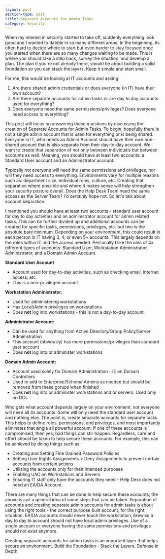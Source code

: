 ```yaml
---
layout: post
section-type: post
title: Separate Accounts for Admin Tasks
category: Security
---
```


When my interest in security started to take off, suddenly everything look good and I wanted to dabble in so many different areas.  In the beginning, its often hard to decide where to start but even harder to stay focused once you started when there are so many changes waiting to be made.  This is where you should take a step back, survey the situation, and develop a plan.  The plan if you're not already there, should be about building a solid foundation so you can stack the layers.  Keep it simple and start small.   
 
For me, this would be looking at IT accounts and asking:
1. Are there shared admin credentials or does everyone (in IT) have their own account?
2. Are there separate accounts for admin tasks or are day to day accounts used for everything? 
3. Does everyone need the same permissions/privileges?  Does everyone need access to everything?
  
This post will focus on answering these questions by discussing the creation of Separate Accounts for Admin Tasks.  To begin, hopefully there is not a single admin account that is used for everything or is being shared.  Everyone in IT, who needs an Admin Account should have their own non-shared account that is also separate from their day-to-day account.  We want to create that separation of not only between individuals but between accounts as well.  Meaning, you should have at least two accounts: a Standard User account and an Administrator account.  

Typically not everyone will need the same permissions and privileges, nor will they need access to everything.  Environments vary for multiple reasons such as: department size, individual roles, culture, etc.  Creating that separation where possible and where it makes sense will help strengthen your security posture overall.  Does the Help Desk Team need the same access as the Server Team?  I'd certainly hope not.  So let's talk about account separation. 
  
I mentioned you should have at least two accounts - standard user account for day to day activities and an administrator account for admin related tasks.  This can be further divided up and additional accounts can be created for specific tasks, permissions, privileges, etc. but two is the absolute bare minimum.  Depending on your environment, this could result in each person in IT having 3, 4, or even 5+ accounts.  This largely depends on the roles within IT and the access needed.  Personally I like the idea of 4x different types of accounts: Standard User, Workstation Administrator, Administrator, and a Domain Admin Account. 
  
**Standard User Account**
* Account used for day-to-day activities, such as checking email, internet access, etc.
* This is a non-privileged account

**Workstation Administrator:**

* Used for administering workstations
* Has Local\Admin privileges on workstations
* Does **not** log into workstations - this is not a day-to-day account

**Administrator Account:** 

* Can be used for anything from Active Directory/Group Policy/Server Administration
* This account (obviously) has more permissions/privileges than standard user account
* Does **not** log into or administer workstations

**Domain Admin Account:** 

* Account used solely for Domain Administration - IE on Domain Controllers
* Used to add to Enterprise/Schema Admins as needed but should be removed from these gorups when finished
* Does **not** log into or administer workstations and or servers.  Used only on DCs

Who gets what account depends largely on your environment, not everyone will need all 4x accounts.  Some will only need the standard user account and nothing else.  The point is, create separate accounts for separate tasks.  This helps to define roles, permissions, and privileges, and most importantly eliminates that single all powerful account.  If one of these accounts is compromised, then yes, bad things can still happen.  Regardless, care and effort should be taken to help secure these accounts. For example, this can be achieved by doing things such as:   
   
* Creating and Setting Fine Grained Password Policies 
* Setting User Rights Assignments > Deny Assignments to prevent certain accounts from certain actions 
* Utilizing the accounts only for their intended purposes 
* Enabling UAC on Workstations and Servers 
* Ensuring IT staff only have the accounts they need - Help Desk does not need an EA/DA Account.   
 
 
There are many things that can be done to help secure these accounts; the above is just a general idea of some steps that can be taken.  Separation of accounts and creating separate admin accounts for admin tasks is about using the right tools - the correct purpose built account, for the right situation.  EA/DA accounts should never touch the workstation, likewise a day to day to account should not have local admin privileges. Use of a single account or everyone having the same permissions and privileges should not exist anymore.

Creating separate accounts for admin tasks is an important layer that helps secure an environment.  Build the Foundation - Stack the Layers.  Defense in Depth.

